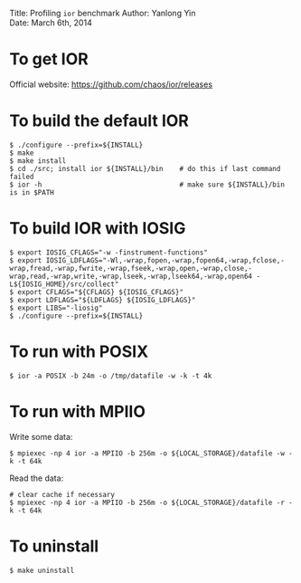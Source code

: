 Title:  Profiling `ior` benchmark
Author: Yanlong Yin  
Date:   March 6th, 2014  

# To get IOR

Official website: https://github.com/chaos/ior/releases

# To build the default IOR

    $ ./configure --prefix=${INSTALL}
    $ make
    $ make install
    $ cd ./src; install ior ${INSTALL}/bin    # do this if last command failed
    $ ior -h                                  # make sure ${INSTALL}/bin is in $PATH
    
# To build IOR with IOSIG

    $ export IOSIG_CFLAGS="-w -finstrument-functions"
    $ export IOSIG_LDFLAGS="-Wl,-wrap,fopen,-wrap,fopen64,-wrap,fclose,-wrap,fread,-wrap,fwrite,-wrap,fseek,-wrap,open,-wrap,close,-wrap,read,-wrap,write,-wrap,lseek,-wrap,lseek64,-wrap,open64 -L${IOSIG_HOME}/src/collect"
    $ export CFLAGS="${CFLAGS} ${IOSIG_CFLAGS}"
    $ export LDFLAGS="${LDFLAGS} ${IOSIG_LDFLAGS}"
    $ export LIBS="-liosig"
    $ ./configure --prefix=${INSTALL} 

# To run with POSIX

    $ ior -a POSIX -b 24m -o /tmp/datafile -w -k -t 4k

# To run with MPIIO

Write some data:

    $ mpiexec -np 4 ior -a MPIIO -b 256m -o ${LOCAL_STORAGE}/datafile -w -k -t 64k

Read the data:

    # clear cache if necessary
    $ mpiexec -np 4 ior -a MPIIO -b 256m -o ${LOCAL_STORAGE}/datafile -r -k -t 64k

# To uninstall

    $ make uninstall



